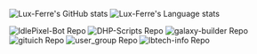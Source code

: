 ![Lux-Ferre's GitHub stats](https://github-readme-stats-luxferre.vercel.app/api?username=Lux-Ferre&hide=stars&show_icons=true&theme=radical&rank_icon=github&include_all_commits=true&custom_title=Lux-Ferres%20GitHub%20Stats)
![Lux-Ferre's Language stats](https://github-readme-stats-luxferre.vercel.app/api/top-langs?username=Lux-Ferre&show_icons=true&theme=radical&layout=compact)

<!--
api/pin?username=anuraghazra&repo=github-readme-stats

IdlePixel-Bot
DHP-Scripts
galaxy-builder
gituich
user_group
lbtech-info
-->

![IdlePixel-Bot Repo](https://github-readme-stats-luxferre.vercel.app/api/pin?username=Lux-Ferre&repo=IdlePixel-Bot&theme=radical)
![DHP-Scripts Repo](https://github-readme-stats-luxferre.vercel.app/api/pin?username=Lux-Ferre&repo=DHP-Scripts&theme=radical)
![galaxy-builder Repo](https://github-readme-stats-luxferre.vercel.app/api/pin?username=Lux-Ferre&repo=galaxy-builder&theme=radical)
![gituich Repo](https://github-readme-stats-luxferre.vercel.app/api/pin?username=Lux-Ferre&repo=gituich&theme=radical)
![user_group Repo](https://github-readme-stats-luxferre.vercel.app/api/pin?username=Lux-Ferre&repo=user_group&theme=radical)
![lbtech-info Repo](https://github-readme-stats-luxferre.vercel.app/api/pin?username=Lux-Ferre&repo=lbtech-info&theme=radical)

<!--
**Lux-Ferre/Lux-Ferre** is a ✨ _special_ ✨ repository because its `README.md` (this file) appears on your GitHub profile.

Here are some ideas to get you started:

- 🔭 I’m currently working on ...
- 🌱 I’m currently learning ...
- 👯 I’m looking to collaborate on ...
- 🤔 I’m looking for help with ...
- 💬 Ask me about ...
- 📫 How to reach me: ...
- 😄 Pronouns: ...
- ⚡ Fun fact: ...
-->
